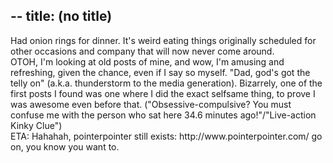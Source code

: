 --
title: (no title)
--
<p>Had onion rings for dinner. It's weird eating things originally scheduled for other occasions and company that will now never come around.
<br/>
OTOH, I'm looking at old posts of mine, and wow, I'm amusing and refreshing, given the chance, even if I say so myself. "Dad, god's got the telly on" (a.k.a. thunderstorm to the media generation). Bizarrely, one of the first posts I found was one where I did the exact selfsame thing, to prove I was awesome even before that. ("Obsessive-compulsive? You must confuse me with the person who sat here 34.6 minutes ago!"/"Live-action Kinky Clue")
<br/>
ETA: Hahahah, pointerpointer still exists: http://www.pointerpointer.com/ go on, you know you want to.</p>
